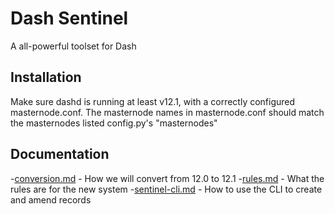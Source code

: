 Dash Sentinel
==============

A all-powerful toolset for Dash

Installation
------------

Make sure dashd is running at least v12.1, with a correctly configured masternode.conf. The masternode names in masternode.conf should match the masternodes listed config.py's "masternodes"

Documentation
------------
-[conversion.md](docs/conversion.md) - How we will convert from 12.0 to 12.1
-[rules.md](docs/rules.md) - What the rules are for the new system
-[sentinel-cli.md](docs/sentinel-cli.md) - How to use the CLI to create and amend records